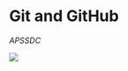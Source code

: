 # Git and GitHub

*APSSDC*


<img src="https://raw.githubusercontent.com/harideep8/Document-Files-08-08-2020/master/images.png">
